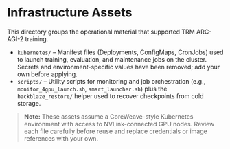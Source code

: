 # Infrastructure Assets

This directory groups the operational material that supported TRM ARC-AGI-2 training.

- `kubernetes/` – Manifest files (Deployments, ConfigMaps, CronJobs) used to launch training, evaluation, and maintenance jobs on the cluster. Secrets and environment-specific values have been removed; add your own before applying.
- `scripts/` – Utility scripts for monitoring and job orchestration (e.g., `monitor_4gpu_launch.sh`, `smart_launcher.sh`) plus the `backblaze_restore/` helper used to recover checkpoints from cold storage.

> **Note:** These assets assume a CoreWeave-style Kubernetes environment with access to NVLink-connected GPU nodes. Review each file carefully before reuse and replace credentials or image references with your own.
